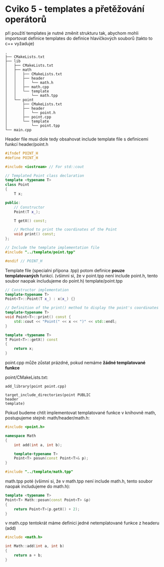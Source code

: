 # Cviko 5 - templates a přetěžování operátorů


při použití templates je nutné změnit strukturu tak, abychom mohli importovat definice templates do definice hlavičkových souborů (takto to c++ vyžaduje)
```
.
├── CMakeLists.txt
├── lib
│   ├── CMakeLists.txt
│   ├── math
│   │   ├── CMakeLists.txt
│   │   ├── header
│   │   │   └── math.h
│   │   ├── math.cpp
│   │   └── template
│   │       └── math.tpp
│   └── point
│       ├── CMakeLists.txt
│       ├── header
│       │   └── point.h
│       ├── point.cpp
│       └── template
│           └── point.tpp
└── main.cpp
```

Header file musi dole tedy obsahovat include template file s definicemi funkcí
header/point.h
```c++
#ifndef POINT_H
#define POINT_H

#include <iostream> // For std::cout

// Templated Point class declaration
template <typename T>
class Point
{
    T x;

public:
    // Constructor
    Point(T x_);

    T getX() const;

    // Method to print the coordinates of the Point
    void print() const;
};

// Include the template implementation file
#include "../template/point.tpp"

#endif // POINT_H
```

Template file (specialni přípona .tpp) potom definice **pouze templatovaných** funkcí.
(všimni si, že v point.tpp není include point.h, tento soubor naopak includujeme do point.h)
template/point.tpp
```c++
// Constructor implementation
template<typename T>
Point<T>::Point(T x_) : x(x_) {}

// Definition of the print() method to display the point's coordinates
template<typename T>
void Point<T>::print() const {
    std::cout << "Point(" << x << ")" << std::endl;
}

template <typename T>
T Point<T>::getX() const
{
    return x;
}
```

point.cpp může zůstat prázdné, pokud nemáme **žádné templatované funkce**

point/CMakeLists.txt:
```
add_library(point point.cpp)

target_include_directories(point PUBLIC 
header
template)
```

Pokud budeme chtít implementovat templatované funkce v knihovně math, postupujeme stejně:
math/header/math.h:
```c++
#include <point.h>

namespace Math
{
    int add(int a, int b);

    template<typename T>
    Point<T> posun(const Point<T>& p);
}

#include "../template/math.tpp"

```

math.tpp poté (všimni si, že v math.tpp není include math.h, tento soubor naopak includujeme do math.h):
```c++
template <typename T>
Point<T> Math::posun(const Point<T> &p)
{
    return Point<T>(p.getX() + 2);
}
```

v math.cpp tentokrát máme definici jedné netemplatované funkce z headeru (add)
```c++
#include <math.h>

int Math::add(int a, int b)
{
    return a + b;
}
```
